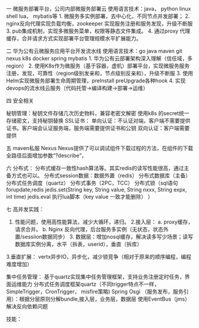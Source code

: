 一 微服务部署平台，公司内部微服务部署云
  使用语言技术：java， python linux shell lua， mybatis等
	1. 微服务多实例部署，去中心化，不同节点并发部署；
	2. nginx反向代理实现负载均衡，zookeeper 实现服务注册和服务发现，升级不断服
	3. pub集成机制，实现多微服务菜单，权限等静态文件集成。
	4. 通过proxy 代理缓存，合并请求方式实现部署平台管理规模水平扩展能力。
	


二  华为公有云微服务应用平台开发流水线
 使用语言技术：go java maven git nexus k8s docker spring mybatis
	1. 华为公有云部署架构深入理解（信任域，多region）
	2. 使用K8s作为微服务（基于容器，虚机）部署平台，实现微服务服务注册，发现，可靠性（region级别发亲和，节点级别反亲和），升级不断服
	3. 使用Helm实现微服务部署生命周期管理，preInstall preUpgrade各种hook
	4. 实现devops的流水线云服务（代码托管->编译构建->部署->运维）
	

四  安全相关

  秘钥管理：秘钥文件存储几次历史物料，兼容老密文解密
 使用k8s 的secret统一存储密文，支持秘钥替换
SSL证书：
单向认证：不认证对端，客户端不需要提供证书。客户端会认证服务端，服务端需要提供证书和公钥
双向认证：客户端需要提供

五  maven私服 Nexus
Nexus提供了可以调试组件下载过程的方法，在组件的下载全路径后面增加参数“?describe”，



六 分布式：
 分布式缓存一致性hash算法等。其实redis的读写性能很高，通过主备方式也可以。
分布式session数据：数据外置（redis）
分布式数据库（主备）
分布式任务调度（quartz）
分布式事务（2PC，TCC）
分布式锁（sql语句 forupdate,redis 
jedis.set(String key, String value, String nxxx, String expx, int time)
 jedis.eval 执行lua脚本（key value 一致才能删除）
）

七 高并发实践：

 1. 性能问题，使用高性能算法，减少大循环，递归。
 2.接入层：
	a.  proxy缓存，请求合并。
	b. Nginx 反向代理，后台服务多实例（无状态，状态外置/sessiion数据同步）
	3. 数据层：增加nosql缓存，解决读多写少场景；读写数据库实例分离，水平（拆表，userid），垂直（拆库）
	

 3.垂直扩展： vertx异步IO，异步化，减少锁竞争（相对于原来的顺序编程，编程难度增加）


集中任务管理：
基于quartz实现集中任务管理框架，支持业务注册定时任务，界面运维能力
分布式任务调度框架quartz（不同trigger特点不一样，SimpleTrigger，CronTrigger， misfire策略)
Spring Osgi （服务发布，服务引用）：根据分层原则分解bundle,接入层，业务层，数据层 
使用EventBus（jms）解决反向依赖问题

技能：
